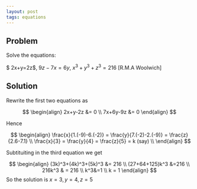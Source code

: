 ```yaml
---
layout: post
tags: equations
---
```


## Problem

Solve the equations:

$ 2x+y=2z$, $9z-7x=6y$, $x^3+y^3+z^3=216$ [R.M.A Woolwich]

## Solution

Rewrite the first two equations as 

$$ \begin{align} 2x+y-2z &= 0 \\
                 7x+6y-9z &= 0 \end{align} $$
				 
Hence 

$$ \begin{align} \frac{x}{1.(-9)-6.(-2)} = \frac{y}{7.(-2)-2.(-9)} = \frac{z}{2.6-7.1} \\
                 \frac{x}{3} = \frac{y}{4} = \frac{z}{5} = k (say) \\
 \end{align} $$

Subtituiting in the third equation we get

$$ \begin{align} (3k)^3+(4k)^3+(5k)^3 &= 216 \\
                  (27+64+125)k^3 &=216  \\
				  216k^3 & = 216 \\
				  k^3&=1 \\
				  k = 1
 \end{align} $$
So the solution is $x=3,y=4,z=5$

